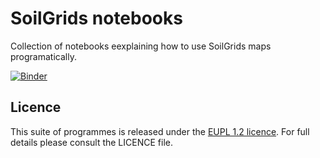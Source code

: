 SoilGrids notebooks
===================

Collection of notebooks eexplaining how to use SoilGrids maps programatically.

[![Binder](https://mybinder.org/badge_logo.svg)](https://mybinder.org/v2/git/https%3A%2F%2Fgit.wur.nl%2Fduque004%2Fsoilgrids.notebooks/master?filepath=index.ipynb)

Licence
-------
This suite of programmes is released under the [EUPL 1.2 licence](https://joinup.ec.europa.eu/community/eupl/og_page/introduction-eupl-licence). For full details please consult the LICENCE file.
